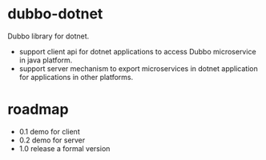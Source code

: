 # dubbo-dotnet
Dubbo library for dotnet.
- support client api for dotnet applications to access Dubbo microservice in java platform.
- support server mechanism to export microservices in dotnet application for applications in other platforms.

# roadmap
- 0.1 demo for client
- 0.2 demo for server
- 1.0 release a formal version
